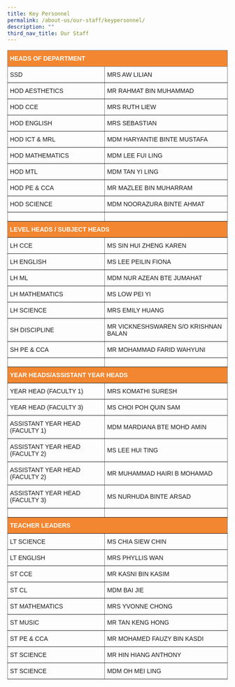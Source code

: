 ```yaml
---
title: Key Personnel
permalink: /about-us/our-staff/keypersonnel/
description: ""
third_nav_title: Our Staff
---
```


<style type="text/css">
.tg  {border-collapse:collapse;border-spacing:0;}
.tg td{border-color:black;border-style:solid;border-width:1px;font-family:Arial, sans-serif;font-size:14px;
  overflow:hidden;padding:10px 5px;word-break:normal;}
.tg th{border-color:black;border-style:solid;border-width:1px;font-family:Arial, sans-serif;font-size:14px;
  font-weight:normal;overflow:hidden;padding:10px 5px;word-break:normal;}
.tg .tg-lboi{border-color:inherit;text-align:left;vertical-align:middle}
.tg .tg-nuby{background-color:#f38630;border-color:inherit;color:#ffffff;font-weight:bold;text-align:left;vertical-align:middle}
</style>
<table class="tg">
<thead>
  <tr>
    <th class="tg-nuby" colspan="2">HEADS   OF DEPARTMENT</th>
  </tr>
</thead>
<tbody>
  <tr>
    <td class="tg-lboi">SSD</td>
    <td class="tg-lboi">MRS AW LILIAN</td>
  </tr>
  <tr>
    <td class="tg-lboi">HOD AESTHETICS</td>
    <td class="tg-lboi">MR RAHMAT BIN&nbsp;MUHAMMAD</td>
  </tr>
  <tr>
    <td class="tg-lboi">HOD CCE</td>
    <td class="tg-lboi">MRS RUTH LIEW</td>
  </tr>
  <tr>
    <td class="tg-lboi">HOD ENGLISH</td>
    <td class="tg-lboi">MRS&nbsp;SEBASTIAN</td>
  </tr>
  <tr>
    <td class="tg-lboi">HOD ICT &amp; MRL</td>
    <td class="tg-lboi">MDM HARYANTIE BINTE&nbsp;MUSTAFA</td>
  </tr>
  <tr>
    <td class="tg-lboi">HOD&nbsp;MATHEMATICS</td>
    <td class="tg-lboi">MDM LEE FUI LING</td>
  </tr>
  <tr>
    <td class="tg-lboi">HOD MTL</td>
    <td class="tg-lboi">MDM TAN YI LING</td>
  </tr>
  <tr>
    <td class="tg-lboi">HOD PE &amp; CCA</td>
    <td class="tg-lboi">MR MAZLEE BIN&nbsp;MUHARRAM</td>
  </tr>
  <tr>
    <td class="tg-lboi">HOD SCIENCE</td>
    <td class="tg-lboi">MDM NOORAZURA BINTE&nbsp;AHMAT</td>
  </tr>
  <tr>
    <td class="tg-lboi"></td>
    <td class="tg-lboi"></td>
  </tr>
  <tr>
    <td class="tg-nuby" colspan="2">LEVEL HEADS /   SUBJECT HEADS</td>
  </tr>
  <tr>
    <td class="tg-lboi">LH CCE</td>
    <td class="tg-lboi">
			MS&nbsp;SIN&nbsp;HUI&nbsp;ZHENG&nbsp;KAREN</td>
  </tr>
  <tr>
    <td class="tg-lboi">LH ENGLISH</td>
    <td class="tg-lboi">MS LEE PEILIN FIONA</td>
  </tr>
  <tr>
    <td class="tg-lboi">LH ML</td>
    <td class="tg-lboi">MDM NUR AZEAN BTE&nbsp;JUMAHAT</td>
  </tr>
  <tr>
    <td class="tg-lboi">LH MATHEMATICS</td>
    <td class="tg-lboi">MS LOW PEI YI</td>
  </tr>
  <tr>
    <td class="tg-lboi">LH SCIENCE</td>
    <td class="tg-lboi">MRS EMILY HUANG</td>
  </tr>
  <tr>
    <td class="tg-lboi">SH DISCIPLINE</td>
    <td class="tg-lboi">MR VICKNESHSWAREN S/O&nbsp;KRISHNAN BALAN</td>
  </tr>
  <tr>
    <td class="tg-lboi">SH PE &amp;&nbsp;CCA</td>
    <td class="tg-lboi">MR MOHAMMAD FARID&nbsp;WAHYUNI</td>
  </tr>
  <tr>
    <td class="tg-lboi"></td>
    <td class="tg-lboi"></td>
  </tr>
  <tr>
    <td class="tg-nuby" colspan="2">YEAR HEADS/ASSISTANT YEAR HEADS</td>
  </tr>
  <tr>
    <td class="tg-lboi">YEAR HEAD (FACULTY 1)</td>
    <td class="tg-lboi">MRS KOMATHI SURESH</td>
  </tr>
  <tr>
    <td class="tg-lboi">YEAR HEAD (FACULTY 3)</td>
    <td class="tg-lboi">MS CHOI POH QUIN SAM</td>
  </tr>
  <tr>
    <td class="tg-lboi">ASSISTANT YEAR HEAD (FACULTY 1)</td>
    <td class="tg-lboi">MDM MARDIANA BTE MOHD&nbsp;AMIN</td>
  </tr>
  <tr>
    <td class="tg-lboi">ASSISTANT YEAR HEAD (FACULTY 2)</td>
    <td class="tg-lboi">MS LEE HUI TING</td>
  </tr>
  <tr>
    <td class="tg-lboi">ASSISTANT YEAR HEAD (FACULTY 2)</td>
    <td class="tg-lboi">MR MUHAMMAD HAIRI B&nbsp;MOHAMAD</td>
  </tr>
  <tr>
    <td class="tg-lboi">ASSISTANT YEAR HEAD (FACULTY 3)</td>
    <td class="tg-lboi">MS NURHUDA BINTE&nbsp;ARSAD</td>
  </tr>
  <tr>
    <td class="tg-lboi"> </td>
    <td class="tg-lboi"> </td>
  </tr>
  <tr>
    <td class="tg-nuby" colspan="2">TEACHER LEADERS</td>
  </tr>
  <tr>
    <td class="tg-lboi">LT SCIENCE</td>
    <td class="tg-lboi">MS&nbsp;CHIA SIEW CHIN</td>
  </tr>
  <tr>
    <td class="tg-lboi">LT ENGLISH</td>
    <td class="tg-lboi">MRS&nbsp;PHYLLIS WAN</td>
  </tr>
  <tr>
    <td class="tg-lboi">ST CCE</td>
    <td class="tg-lboi">MR&nbsp;KASNI BIN KASIM</td>
  </tr>
  <tr>
    <td class="tg-lboi">ST CL</td>
    <td class="tg-lboi">MDM BAI JIE</td>
  </tr>
  <tr>
    <td class="tg-lboi">ST MATHEMATICS</td>
    <td class="tg-lboi">MRS YVONNE CHONG</td>
  </tr>
  <tr>
    <td class="tg-lboi">ST MUSIC</td>
    <td class="tg-lboi">MR TAN KENG HONG</td>
  </tr>
  <tr>
    <td class="tg-lboi">ST PE &amp; CCA</td>
    <td class="tg-lboi">MR MOHAMED FAUZY BIN&nbsp;KASDI</td>
  </tr>
  <tr>
    <td class="tg-lboi">ST SCIENCE</td>
    <td class="tg-lboi">MR HIN HIANG ANTHONY</td>
  </tr>
  <tr>
    <td class="tg-lboi">ST SCIENCE</td>
    <td class="tg-lboi">MDM&nbsp;OH MEI LING</td>
  </tr>
</tbody>
</table>